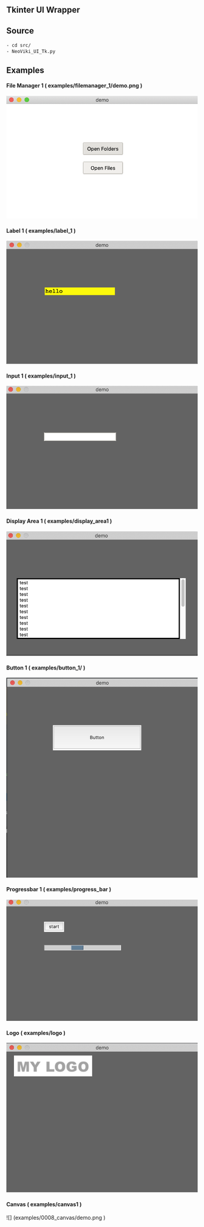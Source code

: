 ## Tkinter UI Wrapper


## Source

    - cd src/
    - NeoViki_UI_Tk.py

## Examples

#### File Manager 1 ( examples/filemanager_1/demo.png )

![](examples/0001_filemanager/demo.png)

#### Label 1 ( examples/label_1 )

![](examples/0002_label/demo.png)

#### Input 1 ( examples/input_1 )

![](examples/0003_input/demo.png)

#### Display Area 1 ( examples/display_area1 )

![](examples/0004_display_area/demo.png)

#### Button 1 ( examples/button_1/ )

![](examples/0005_button/demo.png)

#### Progressbar 1 ( examples/progress_bar )

![](examples/0006_progress_bar/demo.png)

#### Logo ( examples/logo )

![](examples/0007_logo/demo.png)

#### Canvas ( examples/canvas1 )

![] (examples/0008_canvas/demo.png )


